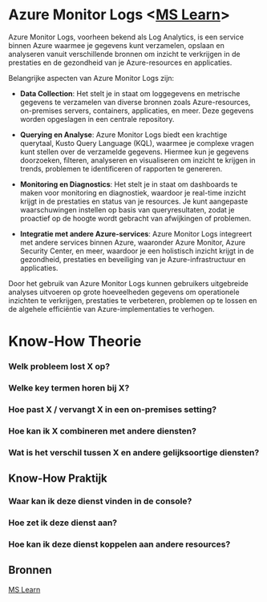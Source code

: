 # Azure Monitor Logs <[MS Learn](https://learn.microsoft.com/nl-nl/azure/azure-monitor/logs/data-platform-logs)>

Azure Monitor Logs, voorheen bekend als Log Analytics, is een service binnen Azure waarmee je gegevens kunt verzamelen, opslaan en analyseren vanuit verschillende bronnen om inzicht te verkrijgen in de prestaties en de gezondheid van je Azure-resources en applicaties.

Belangrijke aspecten van Azure Monitor Logs zijn:

- **Data Collection**: Het stelt je in staat om loggegevens en metrische gegevens te verzamelen van diverse bronnen zoals Azure-resources, on-premises servers, containers, applicaties, en meer. Deze gegevens worden opgeslagen in een centrale repository.

- **Querying en Analyse**: Azure Monitor Logs biedt een krachtige querytaal, Kusto Query Language (KQL), waarmee je complexe vragen kunt stellen over de verzamelde gegevens. Hiermee kun je gegevens doorzoeken, filteren, analyseren en visualiseren om inzicht te krijgen in trends, problemen te identificeren of rapporten te genereren.

- **Monitoring en Diagnostics**: Het stelt je in staat om dashboards te maken voor monitoring en diagnostiek, waardoor je real-time inzicht krijgt in de prestaties en status van je resources. Je kunt aangepaste waarschuwingen instellen op basis van queryresultaten, zodat je proactief op de hoogte wordt gebracht van afwijkingen of problemen.

- **Integratie met andere Azure-services**: Azure Monitor Logs integreert met andere services binnen Azure, waaronder Azure Monitor, Azure Security Center, en meer, waardoor je een holistisch inzicht krijgt in de gezondheid, prestaties en beveiliging van je Azure-infrastructuur en applicaties.

Door het gebruik van Azure Monitor Logs kunnen gebruikers uitgebreide analyses uitvoeren op grote hoeveelheden gegevens om operationele inzichten te verkrijgen, prestaties te verbeteren, problemen op te lossen en de algehele efficiëntie van Azure-implementaties te verhogen.


# Know-How Theorie
### Welk probleem lost X op?


### Welke key termen horen bij X?


### Hoe past X / vervangt X in een on-premises setting?


### Hoe kan ik X combineren met andere diensten?


### Wat is het verschil tussen X en andere gelijksoortige diensten?


## Know-How Praktijk
### Waar kan ik deze dienst vinden in de console?


### Hoe zet ik deze dienst aan?


### Hoe kan ik deze dienst koppelen aan andere resources?

## Bronnen
[MS Learn](https://learn.microsoft.com/nl-nl/azure/azure-monitor/logs/data-platform-logs)